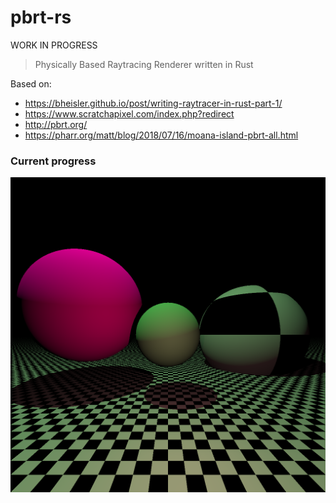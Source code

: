 # pbrt-rs

WORK IN PROGRESS

> Physically Based Raytracing Renderer written in Rust

Based on:

- https://bheisler.github.io/post/writing-raytracer-in-rust-part-1/
- https://www.scratchapixel.com/index.php?redirect
- http://pbrt.org/
- https://pharr.org/matt/blog/2018/07/16/moana-island-pbrt-all.html

### Current progress

![presentation](https://raw.githubusercontent.com/baransu/pbrt-rs/master/test.png)
